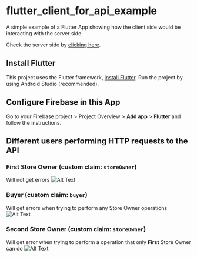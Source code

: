 # flutter_client_for_api_example

A simple example of a Flutter App showing
how the client side would be interacting with the server side.

Check the server side by [clicking here](https://github.com/WiseTap/internal-api-example-firebase-nodejs).

## Install Flutter
This project uses the Flutter framework, [install Flutter](https://docs.flutter.dev/get-started/install).
Run the project by using Android Studio (recommended).

## Configure Firebase in this App
Go to your Firebase project > Project Overview > **Add app** > **Flutter**
and follow the instructions.

## Different users performing HTTP requests to the API

### First Store Owner (custom claim: `storeOwner`)
Will not get errors
![Alt Text](gifs/store-owner-1.gif)

### Buyer (custom claim: `buyer`)
Will get errors when trying to perform any Store Owner operations
![Alt Text](gifs/buyer.gif)

### Second Store Owner (custom claim: `storeOwner`)
Will get error when trying to perform a operation that only **First** Store Owner can do
![Alt Text](gifs/store-owner-2.gif)